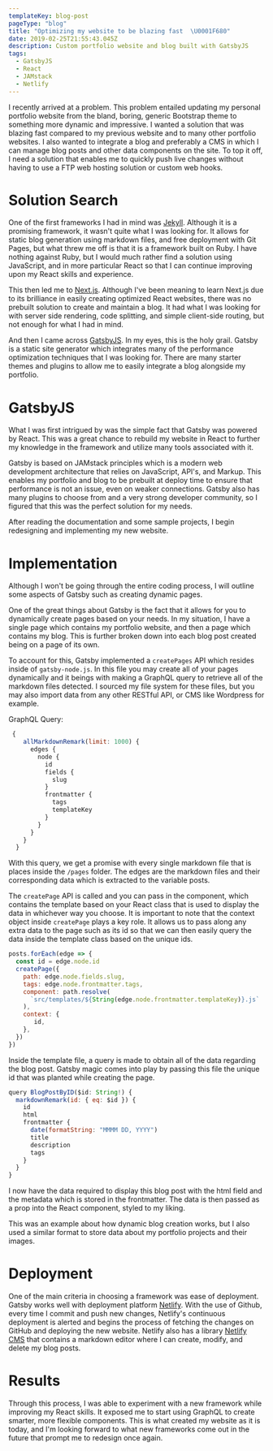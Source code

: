 ```yaml
---
templateKey: blog-post
pageType: "blog"
title: "Optimizing my website to be blazing fast  \U0001F680"
date: 2019-02-25T21:55:43.045Z
description: Custom portfolio website and blog built with GatsbyJS
tags:
  - GatsbyJS
  - React
  - JAMstack
  - Netlify
---
```

I recently arrived at a problem. This problem entailed updating my personal portfolio website from the bland, boring, generic Bootstrap theme to something more dynamic and impressive. I wanted a solution that was blazing fast compared to my previous website and to many other portfolio websites. I also wanted to integrate a blog and preferably a CMS in which I can manage blog posts and other data components on the site. To top it off, I need a solution that enables me to quickly push live changes without having to use a FTP web hosting solution or custom web hooks.

# Solution Search

One of the first frameworks I had in mind was [Jekyll](https://jekyllrb.com/). Although it is a promising framework, it wasn't quite what I was looking for. It allows for static blog generation using markdown files, and free deployment with Git Pages, but what threw me off is that it is a framework built on Ruby. I have nothing against Ruby, but I would much rather find a solution using JavaScript, and in more particular React so that I can continue improving upon my React skills and experience.

This then led me to [Next.js](https://nextjs.org/). Although I've been meaning to learn Next.js due to its brilliance in easily creating optimized React websites, there was no prebuilt solution to create and maintain a blog. It had what I was looking for with server side rendering, code splitting, and simple client-side routing, but not enough for what I had in mind.

And then I came across [GatsbyJS](https://www.gatsbyjs.org/). In my eyes, this is the holy grail. Gatsby is a static site generator which integrates many of the performance optimization techniques that I was looking for. There are many starter themes and plugins to allow me to easily integrate a blog alongside my portfolio.

# GatsbyJS

What I was first intrigued by was the simple fact that Gatsby was powered by React. This was a great chance to rebuild my website in React to further my knowledge in the framework and utilize many tools associated with it. 

Gatsby is based on JAMstack principles which is a modern web development architecture that relies on JavaScript, API's, and Markup. This enables my portfolio and blog to be prebuilt at deploy time to ensure that performance is not an issue, even on weaker connections. Gatsby also has many plugins to choose from and a very strong developer community, so I figured that this was the perfect solution for my needs. 

After reading the documentation and some sample projects, I begin redesigning and implementing my new website.

# Implementation

Although I won't be going through the entire coding process, I will outline some aspects of Gatsby such as creating dynamic pages.

One of the great things about Gatsby is the fact that it allows for you to dynamically create pages based on your needs. In my situation, I have a single page which contains my portfolio website, and then a page which contains my blog. This is further broken down into each blog post created being on a page of its own. 

To account for this, Gatsby implemented a `createPages` API which resides inside of `gatsby-node.js`. In this file you may create all of your pages dynamically and it beings with making a GraphQL query to retrieve all of the markdown files detected. I sourced my file system for these files, but you may also import data from any other RESTful API, or CMS like Wordpress for example.

GraphQL Query:

```javascript
 {
    allMarkdownRemark(limit: 1000) {
      edges {
        node {
          id
          fields {
            slug
          }
          frontmatter {
            tags
            templateKey
          }
        }
      }
    }
  }
```

With this query, we get a promise with every single markdown file that is places inside the `/pages` folder. The edges are the markdown files and their corresponding data which is extracted to the variable posts.

The `createPage` API is called and you can pass in the component, which contains the template based on your React class that is used to display the data in whichever way you choose. It is important to note that the context object inside `createPage` plays a key role. It allows us to pass along any extra data to the page such as its id so that we can then easily query the data inside the template class based on the unique ids.

```javascript
posts.forEach(edge => {
  const id = edge.node.id
  createPage({
    path: edge.node.fields.slug,
    tags: edge.node.frontmatter.tags,
    component: path.resolve(
      `src/templates/${String(edge.node.frontmatter.templateKey)}.js`
    ),
    context: {
       id,
    },
  })
})
```

Inside the template file, a query is made to obtain all of the data regarding the blog post. Gatsby magic comes into play by passing this file the unique id that was planted while creating the page.

```javascript
query BlogPostByID($id: String!) {
  markdownRemark(id: { eq: $id }) {
    id
    html
    frontmatter {
      date(formatString: "MMMM DD, YYYY")
      title
      description
      tags
    }
  }
}

```

I now have the data required to display this blog post with the html field and the metadata which is stored in the frontmatter. The data is then passed as a prop into the React component, styled to my liking.

This was an example about how dynamic blog creation works, but I also used a similar format to store data about my portfolio projects and their images.

# Deployment

One of the main criteria in choosing a framework was ease of deployment. Gatsby works well with deployment platform [Netlify](https://www.netlify.com/). With the use of Github, every time I commit and push new changes, Netlify's continuous deployment is alerted and begins the process of fetching the changes on GitHub and deploying the new website. Netlify also has a library [Netlify CMS](https://www.netlifycms.org/) that contains a markdown editor where I can create, modify, and delete my blog posts.

# Results

Through this process, I was able to experiment with a new framework while improving my React skills. It exposed me to start using GraphQL to create smarter, more flexible components. This is what created my website as it is today, and I'm looking forward to what new frameworks come out in the future that prompt me to redesign once again.
